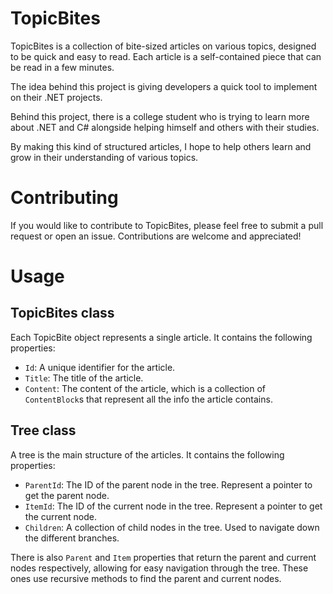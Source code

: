 # TopicBites
TopicBites is a collection of bite-sized articles on various topics, designed to be quick and easy to read. Each article is a self-contained piece that can be read in a few minutes.

The idea behind this project is giving developers a quick tool to implement on their .NET projects.

Behind this project, there is a college student who is trying to learn more about .NET and C# alongside helping himself and others with their studies.

By making this kind of structured articles, I hope to help others learn and grow in their understanding of various topics.

# Contributing
If you would like to contribute to TopicBites, please feel free to submit a pull request or open an issue. Contributions are welcome and appreciated!

# Usage
## TopicBites class
Each TopicBite object represents a single article. It contains the following properties:
- `Id`: A unique identifier for the article.
- `Title`: The title of the article.
- `Content`: The content of the article, which is a collection of `ContentBlock`s that represent all the info the article contains.

## Tree class
A tree is the main structure of the articles. It contains the following properties:
- `ParentId`: The ID of the parent node in the tree. Represent a pointer to get the parent node.
- `ItemId`: The ID of the current node in the tree. Represent a pointer to get the current node.
- `Children`: A collection of child nodes in the tree. Used to navigate down the different branches.

There is also `Parent` and `Item` properties that return the parent and current nodes respectively, allowing for easy navigation through the tree. 
These ones use recursive methods to find the parent and current nodes.


